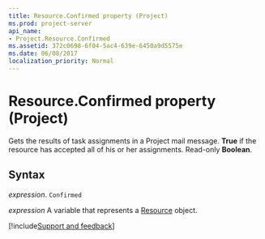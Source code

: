 ```yaml
---
title: Resource.Confirmed property (Project)
ms.prod: project-server
api_name:
- Project.Resource.Confirmed
ms.assetid: 372c0698-6f04-5ac4-639e-6450a9d5575e
ms.date: 06/08/2017
localization_priority: Normal
---
```



# Resource.Confirmed property (Project)

Gets the results of task assignments in a Project mail message.  **True** if the resource has accepted all of his or her assignments. Read-only **Boolean**.


## Syntax

_expression_. `Confirmed`

_expression_ A variable that represents a [Resource](./Project.Resource.md) object.

[!include[Support and feedback](~/includes/feedback-boilerplate.md)]